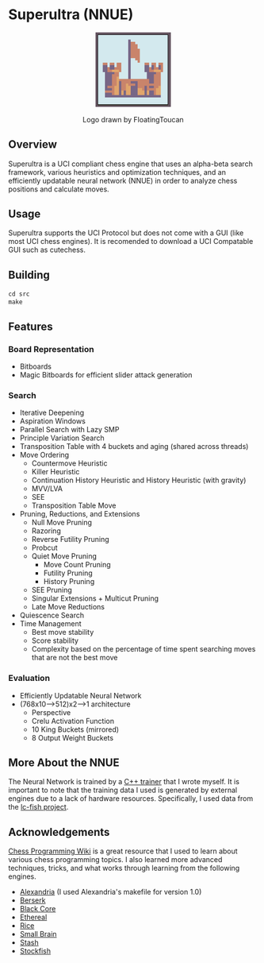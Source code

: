 # Superultra (NNUE)

<div align="center">
 <img src="logo.png" alt="Superultra Logo by FloatingToucan" width="30%">
 <p>Logo drawn by FloatingToucan</p>
</div>

## Overview
Superultra is a UCI compliant chess engine that uses an alpha-beta search framework, various heuristics and optimization techniques, and an efficiently updatable neural network (NNUE) in order to analyze chess positions and calculate moves.

## Usage
Superultra supports the UCI Protocol but does not come with a GUI (like most UCI chess engines). It is recomended to download a UCI Compatable GUI such as cutechess.

## Building
```
cd src
make
```

## Features

### Board Representation
* Bitboards
* Magic Bitboards for efficient slider attack generation

### Search
* Iterative Deepening
* Aspiration Windows
* Parallel Search with Lazy SMP
* Principle Variation Search
* Transposition Table with 4 buckets and aging (shared across threads)
* Move Ordering
  * Countermove Heuristic
  * Killer Heuristic
  * Continuation History Heuristic and History Heuristic (with gravity) 
  * MVV/LVA
  * SEE
  * Transposition Table Move
* Pruning, Reductions, and Extensions
  * Null Move Pruning 
  * Razoring
  * Reverse Futility Pruning
  * Probcut
  * Quiet Move Pruning
    * Move Count Pruning
    * Futility Pruning
    * History Pruning
  * SEE Pruning
  * Singular Extensions + Multicut Pruning
  * Late Move Reductions
* Quiescence Search
* Time Management
  * Best move stability
  * Score stability
  * Complexity based on the percentage of time spent searching moves that are not the best move 

### Evaluation
* Efficiently Updatable Neural Network
* (768x10-->512)x2-->1 architecture
  *  Perspective
  *  Crelu Activation Function
  *  10 King Buckets (mirrored)
  *  8 Output Weight Buckets

## More About the NNUE
The Neural Network is trained by a <a href="https://github.com/A1exL1ang/NNUE-Trainer/tree/main">C++ trainer</a> that I wrote myself. It is important to note that the training data I used is generated by external engines due to a lack of hardware resources. Specifically, I used data from the <a href="https://lczero.org/blog/2021/04/jumping-on-the-nnue-bandwagon">lc-fish project</a>.

## Acknowledgements
<a href="https://www.chessprogramming.org/Main_Page">Chess Programming Wiki</a> is a great resource that I used to learn about various chess programming topics. I also learned more advanced techniques, tricks, and what works through learning from the following engines. 

* <a href="https://github.com/PGG106/Alexandria">Alexandria</a> (I used Alexandria's makefile for version 1.0)
* <a href="https://github.com/jhonnold/berserk">Berserk</a>
* <a href="https://github.com/SzilBalazs/BlackCore">Black Core</a>
* <a href="https://github.com/AndyGrant/Ethereal">Ethereal</a>
* <a href="https://github.com/rafid-dev/rice">Rice</a>
* <a href="https://github.com/Disservin/Smallbrain">Small Brain</a>
* <a href="https://github.com/mhouppin/stash-bot">Stash</a>
* <a href="https://github.com/official-stockfish/Stockfish">Stockfish</a>
